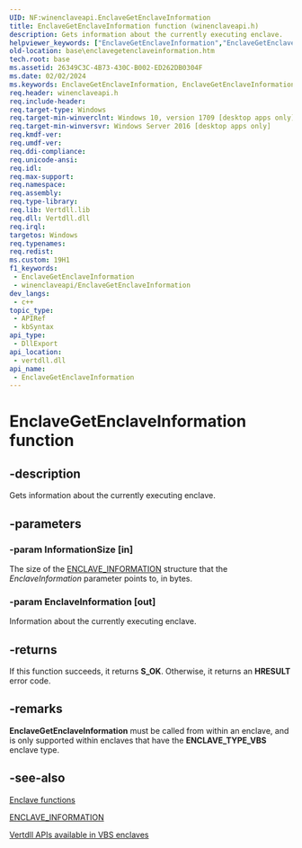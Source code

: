```yaml
---
UID: NF:winenclaveapi.EnclaveGetEnclaveInformation
title: EnclaveGetEnclaveInformation function (winenclaveapi.h)
description: Gets information about the currently executing enclave.
helpviewer_keywords: ["EnclaveGetEnclaveInformation","EnclaveGetEnclaveInformation function","base.enclavegetenclaveinformation","winenclaveapi/EnclaveGetEnclaveInformation"]
old-location: base\enclavegetenclaveinformation.htm
tech.root: base
ms.assetid: 26349C3C-4B73-430C-B002-ED262DB0304F
ms.date: 02/02/2024
ms.keywords: EnclaveGetEnclaveInformation, EnclaveGetEnclaveInformation function, base.enclavegetenclaveinformation, winenclaveapi/EnclaveGetEnclaveInformation
req.header: winenclaveapi.h
req.include-header: 
req.target-type: Windows
req.target-min-winverclnt: Windows 10, version 1709 [desktop apps only]
req.target-min-winversvr: Windows Server 2016 [desktop apps only]
req.kmdf-ver: 
req.umdf-ver: 
req.ddi-compliance: 
req.unicode-ansi: 
req.idl: 
req.max-support: 
req.namespace: 
req.assembly: 
req.type-library: 
req.lib: Vertdll.lib
req.dll: Vertdll.dll
req.irql: 
targetos: Windows
req.typenames: 
req.redist: 
ms.custom: 19H1
f1_keywords:
 - EnclaveGetEnclaveInformation
 - winenclaveapi/EnclaveGetEnclaveInformation
dev_langs:
 - c++
topic_type:
 - APIRef
 - kbSyntax
api_type:
 - DllExport
api_location:
 - vertdll.dll
api_name:
 - EnclaveGetEnclaveInformation
---
```


# EnclaveGetEnclaveInformation function

## -description

Gets information about the currently executing enclave.

## -parameters

### -param InformationSize [in]

The size of the [ENCLAVE_INFORMATION](../ntenclv/ns-ntenclv-enclave_information.md) structure that the *EnclaveInformation* parameter points to, in bytes.

### -param EnclaveInformation [out]

Information about the currently executing enclave.

## -returns

If this function succeeds, it returns **S_OK**. Otherwise, it returns an **HRESULT** error code.

## -remarks

**EnclaveGetEnclaveInformation** must be called from within an enclave, and is only supported within enclaves that have the  **ENCLAVE_TYPE_VBS** enclave type.

## -see-also

[Enclave functions](/windows/win32/trusted-execution/enclaves-functions)

[ENCLAVE_INFORMATION](../ntenclv/ns-ntenclv-enclave_information.md)

[Vertdll APIs available in VBS enclaves](/windows/win32/trusted-execution/enclaves-available-in-vertdll)
